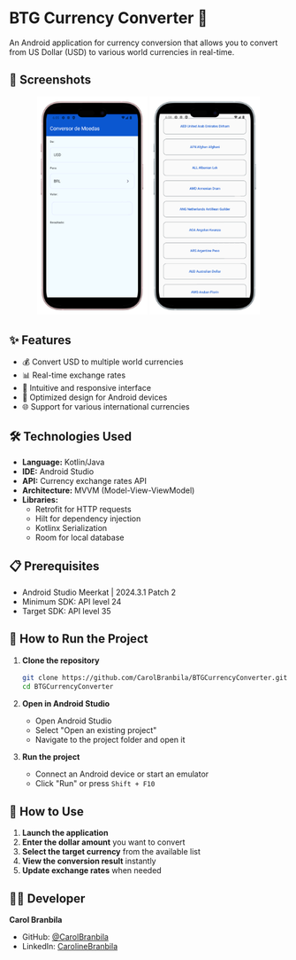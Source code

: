 # BTG Currency Converter 💱

An Android application for currency conversion that allows you to convert from US Dollar (USD) to various world currencies in real-time.

## 📱 Screenshots
<p align="center">
  <img src="https://github.com/CarolBranbila/BTGCurrencyConverter/blob/main/.gitdocuments/1.png" alt="Screenshot 1" width="200"/>
  <img src="https://github.com/CarolBranbila/BTGCurrencyConverter/blob/main/.gitdocuments/2.png" alt="Screenshot 2" width="200"/>
</p>

## ✨ Features

- 💰 Convert USD to multiple world currencies
- 📊 Real-time exchange rates
- 🔄 Intuitive and responsive interface
- 📱 Optimized design for Android devices
- 🌐 Support for various international currencies

## 🛠️ Technologies Used

- **Language:** Kotlin/Java
- **IDE:** Android Studio
- **API:** Currency exchange rates API
- **Architecture:** MVVM (Model-View-ViewModel)
- **Libraries:**
  - Retrofit for HTTP requests
  - Hilt for dependency injection
  - Kotlinx Serialization
  - Room for local database


## 📋 Prerequisites

- Android Studio Meerkat | 2024.3.1 Patch 2
- Minimum SDK: API level 24
- Target SDK: API level 35

## 🚀 How to Run the Project

1. **Clone the repository**
   ```bash
   git clone https://github.com/CarolBranbila/BTGCurrencyConverter.git
   cd BTGCurrencyConverter
   ```

2. **Open in Android Studio**
   - Open Android Studio
   - Select "Open an existing project"
   - Navigate to the project folder and open it

3. **Run the project**
   - Connect an Android device or start an emulator
   - Click "Run" or press `Shift + F10`

## 📖 How to Use

1. **Launch the application**
2. **Enter the dollar amount** you want to convert
3. **Select the target currency** from the available list
4. **View the conversion result** instantly
5. **Update exchange rates** when needed


## 👨‍💻 Developer

**Carol Branbila**
- GitHub: [@CarolBranbila](https://github.com/CarolBranbila)
- LinkedIn: [CarolineBranbila](https://linkedin.com/in/caroline-branbila)
